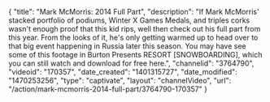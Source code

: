 {
    "title": "Mark McMorris: 2014 Full Part",
    "description": "If Mark McMorris' stacked portfolio of podiums, Winter X Games Medals, and triples corks wasn't enough proof that this kid rips, well then check out his full part from this year. From the looks of it, he's only getting warmed up to head over to that big event happening in Russia later this season. You may have see some of this footage in Burton Presents RESORT [SNOWBOARDING], which you can still watch and download for free here.",
    "channelid": "3764790",
    "videoid": "170357",
    "date_created": "1401315727",
    "date_modified": "1470253256",
    "type": "captivate",
    "layout": "channelVideo",
    "url": "\/action\/mark-mcmorris-2014-full-part\/3764790-170357"
}